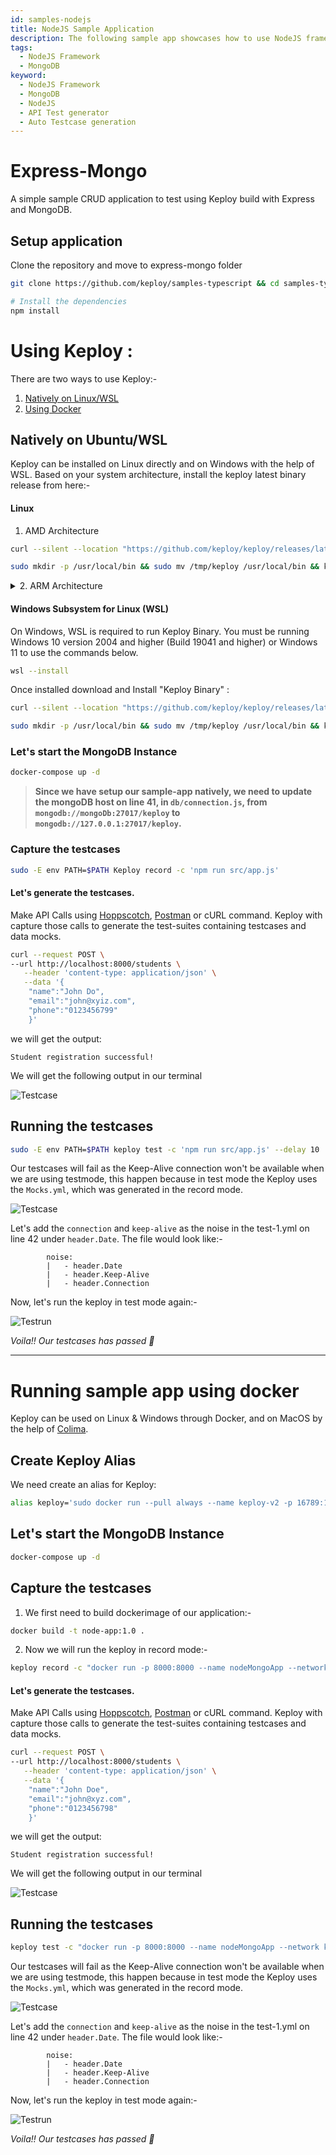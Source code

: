 ```yaml
---
id: samples-nodejs
title: NodeJS Sample Application
description: The following sample app showcases how to use NodeJS framework and the Keploy Platform.
tags:
  - NodeJS Framework
  - MongoDB
keyword:
  - NodeJS Framework
  - MongoDB
  - NodeJS
  - API Test generator
  - Auto Testcase generation
---
```


# Express-Mongo

A simple sample CRUD application to test using Keploy build with Express and MongoDB.

## Setup application

Clone the repository and move to express-mongo folder

```bash
git clone https://github.com/keploy/samples-typescript && cd samples-typescript/express-mongo

# Install the dependencies
npm install
```

# Using Keploy :

There are two ways to use Keploy:-

1. [Natively on Linux/WSL](#natively-on-ubuntuwsl)
2. [Using Docker](#running-sample-app-using-docker)

## Natively on Ubuntu/WSL

Keploy can be installed on Linux directly and on Windows with the help of WSL. Based on your system architecture, install the keploy latest binary release from here:-

#### Linux

1. AMD Architecture

```zsh
curl --silent --location "https://github.com/keploy/keploy/releases/latest/download/keploy_linux_amd64.tar.gz" | tar xz -C /tmp

sudo mkdir -p /usr/local/bin && sudo mv /tmp/keploy /usr/local/bin && keploy
```

<details> 
<Summary> 2. ARM Architecture </Summary>

```zsh
curl --silent --location "https://github.com/keploy/keploy/releases/latest/download/keploy_linux_arm64.tar.gz" | tar xz -C /tmp

sudo mkdir -p /usr/local/bin && sudo mv /tmp/keploy /usr/local/bin && keploy
```

</details>

#### Windows Subsystem for Linux (WSL)

On Windows, WSL is required to run Keploy Binary. You must be running Windows 10 version 2004 and higher (Build 19041 and higher) or Windows 11 to use the commands below.

```bash
wsl --install
```

Once installed download and Install "Keploy Binary" :

```bash
curl --silent --location "https://github.com/keploy/keploy/releases/latest/download/keploy_linux_amd64.tar.gz" | tar xz -C /tmp

sudo mkdir -p /usr/local/bin && sudo mv /tmp/keploy /usr/local/bin && keploy
```

### Let's start the MongoDB Instance

```zsh
docker-compose up -d
```

> **Since we have setup our sample-app natively, we need to update the mongoDB host on line 41, in `db/connection.js`, from `mongodb://mongoDb:27017/keploy` to `mongodb://127.0.0.1:27017/keploy`.**

### Capture the testcases

```bash
sudo -E env PATH=$PATH Keploy record -c 'npm run src/app.js'
```

#### Let's generate the testcases.

Make API Calls using [Hoppscotch](https://hoppscotch.io), [Postman](https://postman.com) or cURL command. Keploy with capture those calls to generate the test-suites containing testcases and data mocks.

```bash
curl --request POST \
--url http://localhost:8000/students \
   --header 'content-type: application/json' \
   --data '{
    "name":"John Do",
    "email":"john@xyiz.com",
    "phone":"0123456799"
    }'
```

we will get the output:

```
Student registration successful!
```

We will get the following output in our terminal

![Testcase](/img/testcase-node.png)

## Running the testcases

```bash
sudo -E env PATH=$PATH keploy test -c 'npm run src/app.js' --delay 10
```

Our testcases will fail as the Keep-Alive connection won't be available when we are using testmode, this happen because in test mode the Keploy uses the `Mocks.yml`, which was generated in the record mode.

![Testcase](/img/testrun-node-fail.png)

Let's add the `connection` and `keep-alive` as the noise in the test-1.yml on line 42 under `header.Date`. The file would look like:-

```
        noise:
        |   - header.Date
        |   - header.Keep-Alive
        |   - header.Connection
```

Now, let's run the keploy in test mode again:-

![Testrun](/img/testrun-node-pass.png)

_Voila!! Our testcases has passed 🌟_

---

# Running sample app using docker

Keploy can be used on Linux & Windows through Docker, and on MacOS by the help of [Colima](https://docs.keploy.io/docs/server/macos/installation/#using-colima).

## Create Keploy Alias

We need create an alias for Keploy:

```bash
alias keploy='sudo docker run --pull always --name keploy-v2 -p 16789:16789 --privileged --pid=host -it -v "$(pwd)":/files -v /sys/fs/cgroup:/sys/fs/cgroup -v /sys/kernel/debug:/sys/kernel/debug -v /sys/fs/bpf:/sys/fs/bpf -v /var/run/docker.sock:/var/run/docker.sock --rm ghcr.io/keploy/keploy'
```

## Let's start the MongoDB Instance

```bash
docker-compose up -d
```

## Capture the testcases

1. We first need to build dockerimage of our application:-

```bash
docker build -t node-app:1.0 .
```

2. Now we will run the keploy in record mode:-

```bash
keploy record -c "docker run -p 8000:8000 --name nodeMongoApp --network keploy-network node-app:1.0"
```

#### Let's generate the testcases.

Make API Calls using [Hoppscotch](https://hoppscotch.io), [Postman](https://postman.com) or cURL command. Keploy with capture those calls to generate the test-suites containing testcases and data mocks.

```bash
curl --request POST \
--url http://localhost:8000/students \
   --header 'content-type: application/json' \
   --data '{
    "name":"John Doe",
    "email":"john@xyz.com",
    "phone":"0123456798"
    }'
```

we will get the output:

```
Student registration successful!
```

We will get the following output in our terminal

![Testcase](/img/testcase-node.png)

## Running the testcases

```bash
keploy test -c "docker run -p 8000:8000 --name nodeMongoApp --network keploy-network node-app:1.0" --delay 10
```

Our testcases will fail as the Keep-Alive connection won't be available when we are using testmode, this happen because in test mode the Keploy uses the `Mocks.yml`, which was generated in the record mode.

![Testcase](/img/testrun-node-fail.png)

Let's add the `connection` and `keep-alive` as the noise in the test-1.yml on line 42 under `header.Date`. The file would look like:-

```
        noise:
        |   - header.Date
        |   - header.Keep-Alive
        |   - header.Connection
```

Now, let's run the keploy in test mode again:-

![Testrun](/img/testrun-node-pass.png)

_Voila!! Our testcases has passed 🌟_
